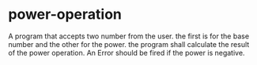 # power-operation
A program that accepts two number from the user. the first is for the base number and the other for the power. the program shall calculate the result of the power operation. An Error should be fired if the power is negative.
